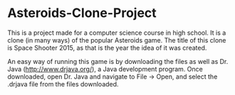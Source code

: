 # Asteroids-Clone-Project
This is a project made for a computer science course in high school. It is a clone (in many ways) of the popular Asteroids game. 
The title of this clone is Space Shooter 2015, as that is the year the idea of it was created.

An easy way of running this game is by downloading the files as well as Dr. Java (http://www.drjava.org/), a Java development program. Once downloaded, 
open Dr. Java and navigate to File -> Open, and select the .drjava file from the files downloaded.
